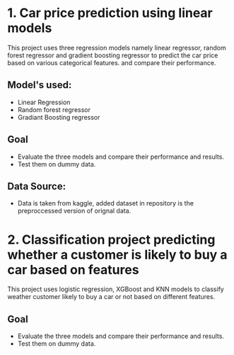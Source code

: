# 1. Car price prediction using linear models
This project uses three regression models namely linear regressor, random forest regressor and gradient boosting regressor to predict the car price based on various categorical features. and compare their performance.    
## Model's used:
* Linear Regression
* Random forest regressor
* Gradiant Boosting regressor

## Goal
* Evaluate the three models and compare their performance and results.
* Test them on dummy data.

## Data Source:
* Data is taken from kaggle, added dataset in repository is the preproccessed version of orignal data.

# 2. Classification project predicting whether a customer is likely to buy a car based on features
This project uses logistic regression, XGBoost and KNN models to classify weather customer likely to buy a car or not based on different features.
## Goal
* Evaluate the three models and compare their performance and results.
* Test them on dummy data.
